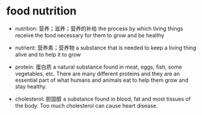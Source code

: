 # food nutrition

- nutrition: 营养；滋养；营养的补给 the process by which living things receive the food necessary for them to grow and be healthy
- nutrient: 营养素；营养物 a substance that is needed to keep a living thing alive and to help it to grow

- protein: 蛋白质 a natural substance found in meat, eggs, fish, some vegetables, etc. There are many different proteins and they are an essential part of what humans and animals eat to help them grow and stay healthy.
- cholesterol: 胆固醇 a substance found in blood, fat and most tissues of the body. Too much cholesterol can cause heart disease.
